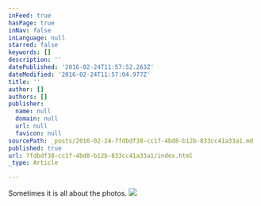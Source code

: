 ```yaml
---
inFeed: true
hasPage: true
inNav: false
inLanguage: null
starred: false
keywords: []
description: ''
datePublished: '2016-02-24T11:57:52.263Z'
dateModified: '2016-02-24T11:57:04.977Z'
title: ''
author: []
authors: []
publisher:
  name: null
  domain: null
  url: null
  favicon: null
sourcePath: _posts/2016-02-24-7fdbdf38-cc1f-4bd8-b12b-833cc41a33a1.md
published: true
url: 7fdbdf38-cc1f-4bd8-b12b-833cc41a33a1/index.html
_type: Article

---
```

Sometimes it is all about the photos.
![](https://the-grid-user-content.s3-us-west-2.amazonaws.com/d3c4f6be-2f73-4f6c-b884-2923be760358.jpg)